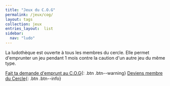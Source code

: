 ```yaml
---
title: "Jeux du C.O.G"
permalink: /jeux/cog/
layout: tags
collection: jeux
entries_layout:  list
sidebar:
  nav: "ludo"
---
```


La ludothèque est ouverte à tous les membres du cercle. Elle permet d'emprunter un jeu pendant 1 mois contre la caution d'un autre jeu du même type.

<span>

[Fait ta demande d'emprunt au C.O.G](mailto:lecercledelorbitegalactique@gmail.com){: .btn .btn--warning}
[Deviens membre du Cercle](https://www.helloasso.com/associations/le-cercle-de-l-orbite-galactique/adhesions/adhesion-membre-1-an){: .btn .btn--info}


